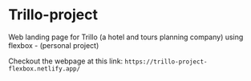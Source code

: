 # Trillo-project
Web landing page for Trillo (a hotel and tours planning company) using flexbox - (personal project)

Checkout the webpage at this link: `https://trillo-project-flexbox.netlify.app/`
